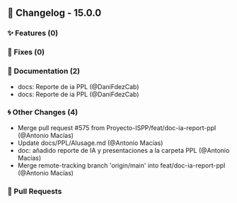 ## 🚀 Changelog - 15.0.0

### ✨ Features (0)

### 🐛 Fixes (0)

### 📖 Documentation (2)
- docs: Reporte de ia PPL (@DaniFdezCab)
- docs: Reporte de ia PPL (@DaniFdezCab)
### 🌀 Other Changes (4)
- Merge pull request #575 from Proyecto-ISPP/feat/doc-ia-report-ppl (@Antonio Macías)
- Update docs/PPL/AIusage.md (@Antonio Macías)
- doc: añadido reporte de IA y presentaciones a la carpeta PPL (@Antonio Macías)
- Merge remote-tracking branch 'origin/main' into feat/doc-ia-report-ppl (@Antonio Macías)
### 🔗 Pull Requests
